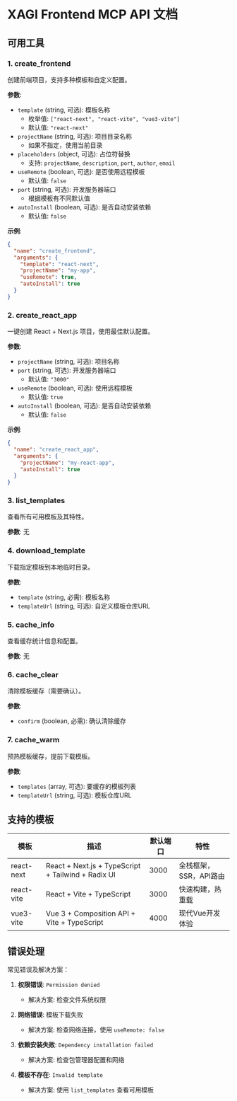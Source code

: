 # XAGI Frontend MCP API 文档

## 可用工具

### 1. create_frontend
创建前端项目，支持多种模板和自定义配置。

**参数**:
- `template` (string, 可选): 模板名称
  - 枚举值: `["react-next", "react-vite", "vue3-vite"]`
  - 默认值: `"react-next"`
- `projectName` (string, 可选): 项目目录名称
  - 如果不指定，使用当前目录
- `placeholders` (object, 可选): 占位符替换
  - 支持: `projectName`, `description`, `port`, `author`, `email`
- `useRemote` (boolean, 可选): 是否使用远程模板
  - 默认值: `false`
- `port` (string, 可选): 开发服务器端口
  - 根据模板有不同默认值
- `autoInstall` (boolean, 可选): 是否自动安装依赖
  - 默认值: `false`

**示例**:
```json
{
  "name": "create_frontend",
  "arguments": {
    "template": "react-next",
    "projectName": "my-app",
    "useRemote": true,
    "autoInstall": true
  }
}
```

### 2. create_react_app
一键创建 React + Next.js 项目，使用最佳默认配置。

**参数**:
- `projectName` (string, 可选): 项目名称
- `port` (string, 可选): 开发服务器端口
  - 默认值: `"3000"`
- `useRemote` (boolean, 可选): 使用远程模板
  - 默认值: `true`
- `autoInstall` (boolean, 可选): 是否自动安装依赖
  - 默认值: `false`

**示例**:
```json
{
  "name": "create_react_app",
  "arguments": {
    "projectName": "my-react-app",
    "autoInstall": true
  }
}
```

### 3. list_templates
查看所有可用模板及其特性。

**参数**: 无

### 4. download_template
下载指定模板到本地临时目录。

**参数**:
- `template` (string, 必需): 模板名称
- `templateUrl` (string, 可选): 自定义模板仓库URL

### 5. cache_info
查看缓存统计信息和配置。

**参数**: 无

### 6. cache_clear
清除模板缓存（需要确认）。

**参数**:
- `confirm` (boolean, 必需): 确认清除缓存

### 7. cache_warm
预热模板缓存，提前下载模板。

**参数**:
- `templates` (array, 可选): 要缓存的模板列表
- `templateUrl` (string, 可选): 模板仓库URL

## 支持的模板

| 模板 | 描述 | 默认端口 | 特性 |
|------|------|----------|------|
| react-next | React + Next.js + TypeScript + Tailwind + Radix UI | 3000 | 全栈框架，SSR，API路由 |
| react-vite | React + Vite + TypeScript | 3000 | 快速构建，热重载 |
| vue3-vite | Vue 3 + Composition API + Vite + TypeScript | 4000 | 现代Vue开发体验 |

## 错误处理

常见错误及解决方案：

1. **权限错误**: `Permission denied`
   - 解决方案: 检查文件系统权限

2. **网络错误**: 模板下载失败
   - 解决方案: 检查网络连接，使用 `useRemote: false`

3. **依赖安装失败**: `Dependency installation failed`
   - 解决方案: 检查包管理器配置和网络

4. **模板不存在**: `Invalid template`
   - 解决方案: 使用 `list_templates` 查看可用模板